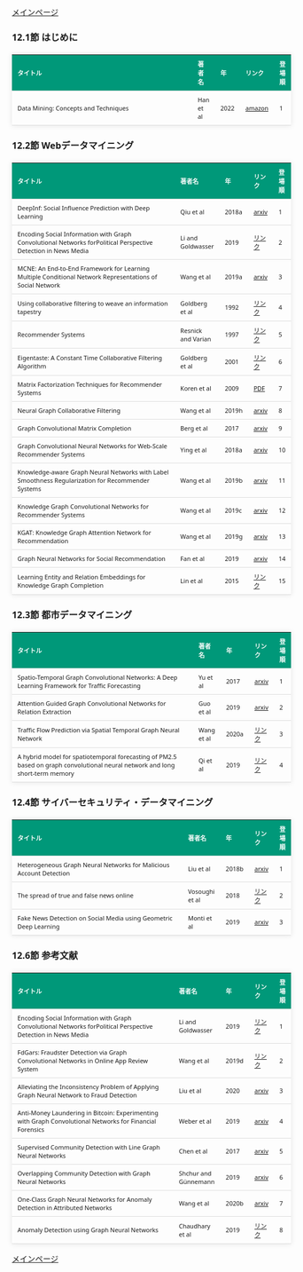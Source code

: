 
<html lang="ja">
<head>
<meta charset="UTF-8">
<title>参考文献リスト</title>
<link rel="stylesheet" type="text/css" href="https://cdn.datatables.net/1.10.24/css/jquery.dataTables.css">
<script type="text/javascript" src="https://code.jquery.com/jquery-3.5.1.js"></script>
<script type="text/javascript" src="https://cdn.datatables.net/1.10.24/js/jquery.dataTables.js"></script>
<style>
    body {
        font-family: 'Verdana', 'Segoe UI', Tahoma, Geneva, Verdana, sans-serif;
    }
    h2 {
        color: #333;
    }
    table {
        width: 100%;
        max-width: 100%;
        border-collapse: collapse;
        margin-top: 20px;
        box-shadow: 0 0 10px rgba(0, 0, 0, 0.1);
    }
    th, td {
        padding: 8px 10px;
        text-align: left;
        border-bottom: 1px solid #ddd;
        font-size: 11px;
    }
    th {
        background-color: #009879;
        color: #ffffff;
    }
    tr:hover {
        background-color: #f5f5f5;
    }
    /* 1番目の列の幅を65%に設定 */
    table.display td:nth-child(1),
    table.display th:nth-child(1) {
        width: 65%;
    }

    /* 2番目の列の幅を25%に設定 */
    table.display td:nth-child(2),
    table.display th:nth-child(2) {
        width: 25%;
    }
</style>
</head>
<body>

<a href="../">メインページ</a>

<h3>12.1節 はじめに</h3>
<table class="dataframe display">
  <thead>
    <tr style="text-align: right;">
      <th>タイトル</th>
      <th>著者名</th>
      <th>年</th>
      <th>リンク</th>
      <th>登場順</th>
    </tr>
  </thead>
  <tbody>
    <tr>
      <td>Data Mining: Concepts and Techniques</td>
      <td>Han et al</td>
      <td>2022</td>
      <td><a href="https://www.amazon.co.jp/dp/0128117605" target="_blank">amazon</a></td>
      <td>1</td>
    </tr>
  </tbody>
</table>
<h3>12.2節 Webデータマイニング</h3>
<table class="dataframe display">
  <thead>
    <tr style="text-align: right;">
      <th>タイトル</th>
      <th>著者名</th>
      <th>年</th>
      <th>リンク</th>
      <th>登場順</th>
    </tr>
  </thead>
  <tbody>
    <tr>
      <td>DeepInf: Social Influence Prediction with Deep Learning</td>
      <td>Qiu et al</td>
      <td>2018a</td>
      <td><a href="https://arxiv.org/abs/1807.05560" target="_blank">arxiv</a></td>
      <td>1</td>
    </tr>
    <tr>
      <td>Encoding Social Information with Graph Convolutional Networks forPolitical Perspective Detection in News Media</td>
      <td>Li and Goldwasser</td>
      <td>2019</td>
      <td><a href="https://aclanthology.org/P19-1247/" target="_blank">リンク</a></td>
      <td>2</td>
    </tr>
    <tr>
      <td>MCNE: An End-to-End Framework for Learning Multiple Conditional Network Representations of Social Network</td>
      <td>Wang et al</td>
      <td>2019a</td>
      <td><a href="https://arxiv.org/abs/1905.11013" target="_blank">arxiv</a></td>
      <td>3</td>
    </tr>
    <tr>
      <td>Using collaborative filtering to weave an information tapestry</td>
      <td>Goldberg et al</td>
      <td>1992</td>
      <td><a href="https://dl.acm.org/doi/10.1145/138859.138867" target="_blank">リンク</a></td>
      <td>4</td>
    </tr>
    <tr>
      <td>Recommender Systems</td>
      <td>Resnick and Varian</td>
      <td>1997</td>
      <td><a href="https://dl.acm.org/doi/10.1145/245108.245121" target="_blank">リンク</a></td>
      <td>5</td>
    </tr>
    <tr>
      <td>Eigentaste: A Constant Time Collaborative Filtering Algorithm</td>
      <td>Goldberg et al</td>
      <td>2001</td>
      <td><a href="https://link.springer.com/article/10.1023/A:1011419012209" target="_blank">リンク</a></td>
      <td>6</td>
    </tr>
    <tr>
      <td>Matrix Factorization Techniques for Recommender Systems</td>
      <td>Koren et al</td>
      <td>2009</td>
      <td><a href="https://datajobs.com/data-science-repo/Recommender-Systems-%5BNetflix%5D.pdf" target="_blank">PDF</a></td>
      <td>7</td>
    </tr>
    <tr>
      <td>Neural Graph Collaborative Filtering</td>
      <td>Wang et al</td>
      <td>2019h</td>
      <td><a href="https://arxiv.org/abs/1905.08108" target="_blank">arxiv</a></td>
      <td>8</td>
    </tr>
    <tr>
      <td>Graph Convolutional Matrix Completion</td>
      <td>Berg et al</td>
      <td>2017</td>
      <td><a href="https://arxiv.org/abs/1706.02263" target="_blank">arxiv</a></td>
      <td>9</td>
    </tr>
    <tr>
      <td>Graph Convolutional Neural Networks for Web-Scale Recommender Systems</td>
      <td>Ying et al</td>
      <td>2018a</td>
      <td><a href="https://arxiv.org/abs/1806.01973" target="_blank">arxiv</a></td>
      <td>10</td>
    </tr>
    <tr>
      <td>Knowledge-aware Graph Neural Networks with Label Smoothness Regularization for Recommender Systems</td>
      <td>Wang et al</td>
      <td>2019b</td>
      <td><a href="https://arxiv.org/abs/1905.04413" target="_blank">arxiv</a></td>
      <td>11</td>
    </tr>
    <tr>
      <td>Knowledge Graph Convolutional Networks for Recommender Systems</td>
      <td>Wang et al</td>
      <td>2019c</td>
      <td><a href="https://arxiv.org/abs/1904.12575" target="_blank">arxiv</a></td>
      <td>12</td>
    </tr>
    <tr>
      <td>KGAT: Knowledge Graph Attention Network for Recommendation</td>
      <td>Wang et al</td>
      <td>2019g</td>
      <td><a href="https://arxiv.org/abs/1905.07854" target="_blank">arxiv</a></td>
      <td>13</td>
    </tr>
    <tr>
      <td>Graph Neural Networks for Social Recommendation</td>
      <td>Fan et al</td>
      <td>2019</td>
      <td><a href="https://arxiv.org/abs/1902.07243" target="_blank">arxiv</a></td>
      <td>14</td>
    </tr>
    <tr>
      <td>Learning Entity and Relation Embeddings for Knowledge Graph Completion</td>
      <td>Lin et al</td>
      <td>2015</td>
      <td><a href="https://ojs.aaai.org/index.php/AAAI/article/view/9491" target="_blank">リンク</a></td>
      <td>15</td>
    </tr>
  </tbody>
</table>
<h3>12.3節 都市データマイニング</h3>
<table class="dataframe display">
  <thead>
    <tr style="text-align: right;">
      <th>タイトル</th>
      <th>著者名</th>
      <th>年</th>
      <th>リンク</th>
      <th>登場順</th>
    </tr>
  </thead>
  <tbody>
    <tr>
      <td>Spatio-Temporal Graph Convolutional Networks: A Deep Learning Framework for Traffic Forecasting</td>
      <td>Yu et al</td>
      <td>2017</td>
      <td><a href="https://arxiv.org/abs/1709.04875" target="_blank">arxiv</a></td>
      <td>1</td>
    </tr>
    <tr>
      <td>Attention Guided Graph Convolutional Networks for Relation Extraction</td>
      <td>Guo et al</td>
      <td>2019</td>
      <td><a href="https://arxiv.org/abs/1906.07510" target="_blank">arxiv</a></td>
      <td>2</td>
    </tr>
    <tr>
      <td>Traffic Flow Prediction via Spatial Temporal Graph Neural Network</td>
      <td>Wang et al</td>
      <td>2020a</td>
      <td><a href="https://dl.acm.org/doi/abs/10.1145/3366423.3380186" target="_blank">リンク</a></td>
      <td>3</td>
    </tr>
    <tr>
      <td>A hybrid model for spatiotemporal forecasting of PM2.5 based on graph convolutional neural network and long short-term memory</td>
      <td>Qi et al</td>
      <td>2019</td>
      <td><a href="https://www.sciencedirect.com/science/article/abs/pii/S0048969719303821?via%3Dihub" target="_blank">リンク</a></td>
      <td>4</td>
    </tr>
  </tbody>
</table>
<h3>12.4節 サイバーセキュリティ・データマイニング</h3>
<table class="dataframe display">
  <thead>
    <tr style="text-align: right;">
      <th>タイトル</th>
      <th>著者名</th>
      <th>年</th>
      <th>リンク</th>
      <th>登場順</th>
    </tr>
  </thead>
  <tbody>
    <tr>
      <td>Heterogeneous Graph Neural Networks for Malicious Account Detection</td>
      <td>Liu et al</td>
      <td>2018b</td>
      <td><a href="https://arxiv.org/abs/2002.12307" target="_blank">arxiv</a></td>
      <td>1</td>
    </tr>
    <tr>
      <td>The spread of true and false news online</td>
      <td>Vosoughi et al</td>
      <td>2018</td>
      <td><a href="https://www.science.org/doi/10.1126/science.aap9559" target="_blank">リンク</a></td>
      <td>2</td>
    </tr>
    <tr>
      <td>Fake News Detection on Social Media using Geometric Deep Learning</td>
      <td>Monti et al</td>
      <td>2019</td>
      <td><a href="https://arxiv.org/abs/1902.06673" target="_blank">arxiv</a></td>
      <td>3</td>
    </tr>
  </tbody>
</table>
<h3>12.6節 参考文献</h3>
<table class="dataframe display">
  <thead>
    <tr style="text-align: right;">
      <th>タイトル</th>
      <th>著者名</th>
      <th>年</th>
      <th>リンク</th>
      <th>登場順</th>
    </tr>
  </thead>
  <tbody>
    <tr>
      <td>Encoding Social Information with Graph Convolutional Networks forPolitical Perspective Detection in News Media</td>
      <td>Li and Goldwasser</td>
      <td>2019</td>
      <td><a href="https://aclanthology.org/P19-1247/" target="_blank">リンク</a></td>
      <td>1</td>
    </tr>
    <tr>
      <td>FdGars: Fraudster Detection via Graph Convolutional Networks in Online App Review System</td>
      <td>Wang et al</td>
      <td>2019d</td>
      <td><a href="https://dl.acm.org/doi/10.1145/3308560.3316586" target="_blank">リンク</a></td>
      <td>2</td>
    </tr>
    <tr>
      <td>Alleviating the Inconsistency Problem of Applying Graph Neural Network to Fraud Detection</td>
      <td>Liu et al</td>
      <td>2020</td>
      <td><a href="https://arxiv.org/abs/2005.00625" target="_blank">arxiv</a></td>
      <td>3</td>
    </tr>
    <tr>
      <td>Anti-Money Laundering in Bitcoin: Experimenting with Graph Convolutional Networks for Financial Forensics</td>
      <td>Weber et al</td>
      <td>2019</td>
      <td><a href="https://arxiv.org/abs/1908.02591" target="_blank">arxiv</a></td>
      <td>4</td>
    </tr>
    <tr>
      <td>Supervised Community Detection with Line Graph Neural Networks</td>
      <td>Chen et al</td>
      <td>2017</td>
      <td><a href="https://arxiv.org/abs/1705.08415" target="_blank">arxiv</a></td>
      <td>5</td>
    </tr>
    <tr>
      <td>Overlapping Community Detection with Graph Neural Networks</td>
      <td>Shchur and Günnemann</td>
      <td>2019</td>
      <td><a href="https://arxiv.org/abs/1909.12201" target="_blank">arxiv</a></td>
      <td>6</td>
    </tr>
    <tr>
      <td>One-Class Graph Neural Networks for Anomaly Detection in Attributed Networks</td>
      <td>Wang et al</td>
      <td>2020b</td>
      <td><a href="https://arxiv.org/abs/2002.09594" target="_blank">arxiv</a></td>
      <td>7</td>
    </tr>
    <tr>
      <td>Anomaly Detection using Graph Neural Networks</td>
      <td>Chaudhary et al</td>
      <td>2019</td>
      <td><a href="https://ieeexplore.ieee.org/document/8862186" target="_blank">リンク</a></td>
      <td>8</td>
    </tr>
  </tbody>
</table>

<script>
$(document).ready(function() {
    $('.display').DataTable({
     "lengthChange": false,  // Show 10 entriesの選択機能を非表示にする
     "pageLength": 25,  // ページごとに表示する行数を20行に設定
     "info": false,  // "Showing 1 to X of Y entries" の情報テキストを非表示にする
     "order": [],
     "searching": false
    });
});
</script>

<a href="../">メインページ</a>

</body>
</html>